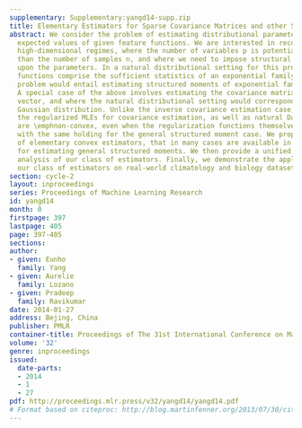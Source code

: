 ```yaml
---
supplementary: Supplementary:yangd14-supp.zip
title: Elementary Estimators for Sparse Covariance Matrices and other Structured Moments
abstract: We consider the problem of estimating distributional parameters that are
  expected values of given feature functions. We are interested in recovery under
  high-dimensional regimes, where the number of variables p is potentially larger
  than the number of samples n, and where we need to impose structural constraints
  upon the parameters. In a natural distributional setting for this problem, the feature
  functions comprise the sufficient statistics of an exponential family, so that the
  problem would entail estimating structured moments of exponential family distributions.
  A special case of the above involves estimating the covariance matrix of a random
  vector, and where the natural distributional setting would correspond to the multivariate
  Gaussian distribution. Unlike the inverse covariance estimation case, we show that
  the regularized MLEs for covariance estimation, as well as natural Dantzig variants,
  are \emphnon-convex, even when the regularization functions themselves are convex;
  with the same holding for the general structured moment case. We propose a class
  of elementary convex estimators, that in many cases are available in \emphclosed-form,
  for estimating general structured moments. We then provide a unified statistical
  analysis of our class of estimators. Finally, we demonstrate the applicability of
  our class of estimators on real-world climatology and biology datasets.
section: cycle-2
layout: inproceedings
series: Proceedings of Machine Learning Research
id: yangd14
month: 0
firstpage: 397
lastpage: 405
page: 397-405
sections: 
author:
- given: Eunho
  family: Yang
- given: Aurelie
  family: Lozano
- given: Pradeep
  family: Ravikumar
date: 2014-01-27
address: Bejing, China
publisher: PMLR
container-title: Proceedings of The 31st International Conference on Machine Learning
volume: '32'
genre: inproceedings
issued:
  date-parts:
  - 2014
  - 1
  - 27
pdf: http://proceedings.mlr.press/v32/yangd14/yangd14.pdf
# Format based on citeproc: http://blog.martinfenner.org/2013/07/30/citeproc-yaml-for-bibliographies/
---
```

